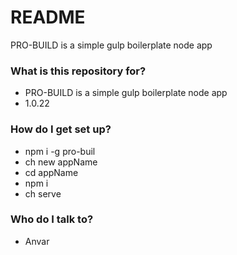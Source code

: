 # README #

PRO-BUILD is a simple gulp boilerplate node app

### What is this repository for? ###

* PRO-BUILD is a simple gulp boilerplate node app
* 1.0.22


### How do I get set up? ###

* npm i -g pro-buil
* ch new appName
* cd appName
* npm i
* ch serve




### Who do I talk to? ###

* Anvar